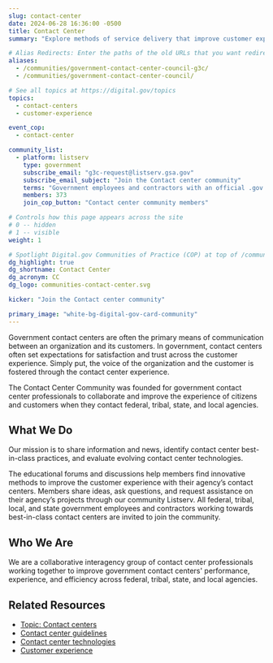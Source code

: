 ```yaml
---
slug: contact-center
date: 2024-06-28 16:36:00 -0500
title: Contact Center
summary: "Explore methods of service delivery that improve customer experience in government contact centers."

# Alias Redirects: Enter the paths of the old URLs that you want redirected to this page.
aliases:
  - /communities/government-contact-center-council-g3c/
  - /communities/government-contact-center-council/

# See all topics at https://digital.gov/topics
topics:
  - contact-centers
  - customer-experience

event_cop:
  - contact-center

community_list:
  - platform: listserv
    type: government
    subscribe_email: "g3c-request@listserv.gsa.gov"
    subscribe_email_subject: "Join the Contact center community"
    terms: "Government employees and contractors with an official .gov or .mil email are eligible to join."
    members: 373
    join_cop_button: "Contact center community members"

# Controls how this page appears across the site
# 0 -- hidden
# 1 -- visible
weight: 1

# Spotlight Digital.gov Communities of Practice (COP) at top of /communities
dg_highlight: true
dg_shortname: Contact Center
dg_acronym: CC
dg_logo: communities-contact-center.svg

kicker: "Join the Contact center community"

primary_image: "white-bg-digital-gov-card-community"
---
```


Government contact centers are often the primary means of communication between an organization and its customers. In government, contact centers often set expectations for satisfaction and trust across the customer experience. Simply put, the voice of the organization and the customer is fostered through the contact center experience.

The Contact Center Community was founded for government contact center professionals to collaborate and improve the experience of citizens and customers when they contact federal, tribal, state, and local agencies.

## What We Do

Our mission is to share information and news, identify contact center best-in-class practices, and evaluate evolving contact center technologies.

The educational forums and discussions help members find innovative methods to improve the customer experience with their agency’s contact centers. Members share ideas, ask questions, and request assistance on their agency’s projects through our community Listserv. All federal, tribal, local, and state government employees and contractors working towards best-in-class contact centers are invited to join the community.

## Who We Are

We are a collaborative interagency group of contact center professionals working together to improve government contact centers' performance, experience, and efficiency across federal, tribal, state, and local agencies.

## Related Resources

- [Topic: Contact centers](https://digital.gov/topics/contact-centers/)
- [Contact center guidelines](https://digital.gov/resources/contact-center-guidelines/)
- [Contact center technologies](https://digital.gov/resources/contact-center-guidelines/contact-center-technologies/)
- [Customer experience](https://digital.gov/topics/customer-experience/)
